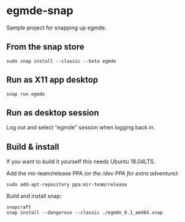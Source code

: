 # egmde-snap

Sample project for snapping up egmde.

## From the snap store

    sudo snap install --classic --beta egmde

## Run as X11 app desktop

    snap run egmde

## Run as desktop session

Log out and select "egmde" session when logging back in.

## Build & install

If you want to build it yourself this needs Ubuntu 18.04LTS.

Add the mir-team/release PPA *(or the /dev PPA for extra adventure)*:

    sudo add-apt-repository ppa:mir-team/release

Build and install snap:

    snapcraft 
    snap install --dangerous --classic ./egmde_0.1_amd64.snap
